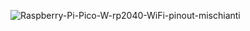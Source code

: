 ![Raspberry-Pi-Pico-W-rp2040-WiFi-pinout-mischianti](https://user-images.githubusercontent.com/90092477/212743938-38f5950d-1d78-4509-93bb-9a5ad78b226e.jpg)
